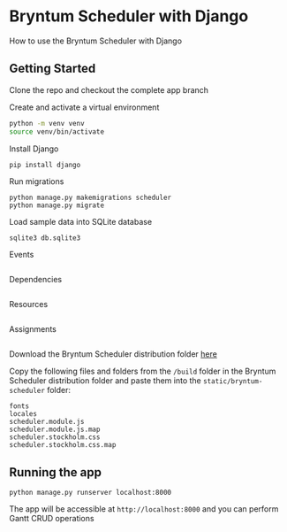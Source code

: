 # Bryntum Scheduler with Django

How to use the Bryntum Scheduler with Django 

## Getting Started

Clone the repo and checkout the complete app branch 

Create and activate a virtual environment 

```sh
python -m venv venv
source venv/bin/activate
```

Install Django

```sh
pip install django
```

Run migrations 

```shell
python manage.py makemigrations scheduler
python manage.py migrate 
```

Load sample data into SQLite database 

```shell
sqlite3 db.sqlite3
```

Events

```

```

Dependencies 

```

```

Resources 

```

```

Assignments

```

```

Download the Bryntum Scheduler distribution folder [here](https://customerzone.bryntum.com/)

Copy the following files and folders from the `/build` folder in the Bryntum Scheduler distribution folder and paste them into the `static/bryntum-scheduler` folder:

```
fonts
locales
scheduler.module.js
scheduler.module.js.map
scheduler.stockholm.css
scheduler.stockholm.css.map
```

## Running the app

```
python manage.py runserver localhost:8000
```

The app will be accessible at `http://localhost:8000` and you can perform Gantt CRUD operations